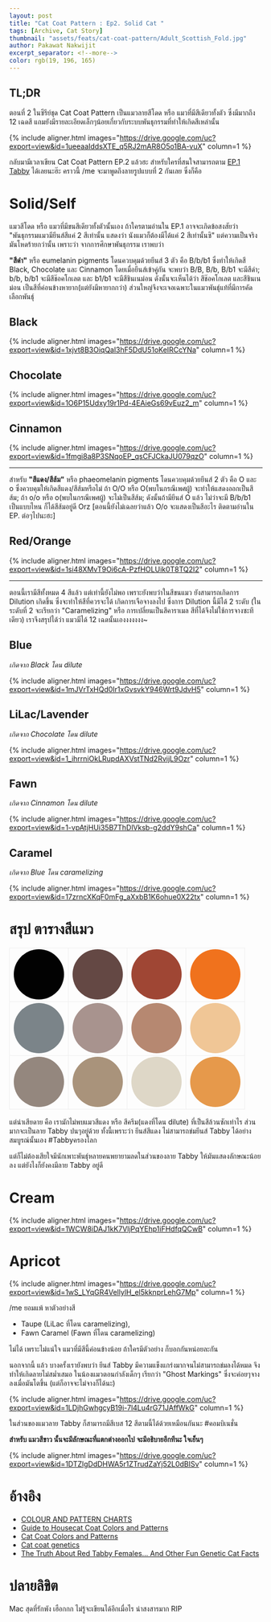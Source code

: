 ```yaml
---
layout: post
title: "Cat Coat Pattern : Ep2. Solid Cat "
tags: [Archive, Cat Story]
thumbnail: "assets/feats/cat-coat-pattern/Adult_Scottish_Fold.jpg"
author: Pakawat Nakwijit
excerpt_separator: <!--more-->
color: rgb(19, 196, 165)
---
```


## TL;DR

ตอนที่ 2 ในซีรีย์ชุด Cat Coat Pattern เป็นแมวลายสีโดด หรือ แมวที่มีสีเดียวทั้งตัว ซึ่งมีมากถึง 12 เฉดสี แถมยังมีรายละเอียดเล็กๆน้อยเกี่ยวกับระบบพันธุกรรมที่ทำให้เกิดสีเหล่านั้น

<!--more-->

{% include aligner.html images="https://drive.google.com/uc?export=view&id=1ueeaaIddsXTE_q5RJ2mAR8O5o1BA-vuX" column=1 %}

กลับมามีเวลาเขียน Cat Coat Pattern EP.2 แล้วฮะ สำหรับใครที่สนใจสามารถตาม [EP.1 Tabby](https://chameleontk.github.io/tabby) ได้เลยนะฮ๊ะ คราวนี้ /me จะมาพูดถึงลายรูปแบบที่ 2 กันเลย ซึ่งก็คือ

# Solid/Self

แมวสีโดด หรือ แมวที่มีขนสีเดียวทั้งตัวนั้นเอง ถ้าใครตามอ่านใน EP.1 อาจจะเกิดข้อสงสัยว่า "พันธุกรรมแมวมียีนส์สีแค่ 2 สีเท่านั้น แสดงว่า นังแมวก็ต้องมีได้แค่ 2 สีเท่านั้นซิ" แต่ความเป็นจริงมันโหดร้ายกว่านั้น เพราะว่า จากการศึกษาพันธุกรรม เราพบว่า

**"สีดำ"** หรือ eumelanin pigments โดนควบคุมด้วยยีนส์ 3 ตัว คือ B/b/b1 ซึ่งทำให้เกิดสี Black, Chocolate และ Cinnamon โดยเมื่อยีนส์เข้าคู่กัน จะพบว่า B/B, B/b, B/b1 จะมีสีดำ; b/b, b/b1 จะมีสีช๊อคโกเลต และ b1/b1 จะมีสีชินเนม่อน ดังนั้นจะเห็นได้ว่า สีช๊อคโกเลต และสีชินเนม่อน เป็นสีที่ค่อนข้างหายาก(แต่ยังมีหายากกว่า) ส่วนใหญ่จึงจะเจอเฉพาะในแมวพันธุ์แท้ที่มีการคัดเลือกพันธุ์

## Black

{% include aligner.html images="https://drive.google.com/uc?export=view&id=1xjvt8B3OiqQal3hF5DdU51oKeIRCcYNa" column=1 %}

## Chocolate

{% include aligner.html images="https://drive.google.com/uc?export=view&id=1O6P15Udxy19r1Pd-4EAieGs69vEuz2_m" column=1 %}

## Cinnamon

{% include aligner.html images="https://drive.google.com/uc?export=view&id=1fmgi8a8P3SNqoEP_qsCFJCkaJU079qzO" column=1 %}

------------------

สำหรับ **"สีแดง/สีส้ม"** หรือ phaeomelanin pigments โดนควบคุมด้วยยีนส์ 2 ตัว คือ O และ o ซึ่งควบคุมให้เกิดสีแดง/สีส้มหรือไม่ ถ้า O/O หรือ O(พบในกรณีเพศผู้) จะทำให้แสดงออกเป็นสีส้ม; ถ้า o/o หรือ o(พบในกรณีเพศผู้) จะไม่เป็นสีส้ม; ดังนั้นถ้ามียีนส์ O แล้ว ไม่ว่าจะมี B/b/b1 เป็นแบบไหน ก็ได้สีส้มอยู่ดี Orz [ตอนนี้ยังไม่เฉลยว่าแล้ว O/o จะแสดงเป็นสีอะไร ติดตามอ่านใน EP. ต่อๆไปนะฮะ]

## Red/Orange

{% include aligner.html images="https://drive.google.com/uc?export=view&id=1si48XMvT9Oi6cA-PzfHOLUik0T8TQ2I2" column=1 %}

------------------

ตอนนี้เรามีสีทั้งหมด 4 สีแล้ว แต่เท่านี้ยังไม่พอ เพราะยังพบว่าในสีขนแมว ยังสามารถเกิดการ Dilution เกิดขึ้น ซึ่งจะทำให้สีที่ควรจะได้ เกิดการเจือจางลงไป ซึ่งการ Dilution นี้มีได้ 2 ระดับ (ในระดับที่ 2 จะเรียกว่า "Caramelizing" หรือ การเปลี่ยนเป็นสีคาราเมล สีที่ได้จึงไม่ใช้การจางซะทีเดียว) เราจึงสรุปได้ว่า แมวมีได้ 12 เฉดนั้นเองงงงงงง~

## Blue
*เกิดจาก Black โดน dilute*

{% include aligner.html images="https://drive.google.com/uc?export=view&id=1mJVrTxHQd0Ir1xGvsvkY946Wrt9JdvH5" column=1 %}

## LiLac/Lavender
*เกิดจาก Chocolate โดน dilute*

{% include aligner.html images="https://drive.google.com/uc?export=view&id=1_ihrrniOkLRupdAXVstTNd2RvijL9Ozr" column=1 %}

## Fawn
*เกิดจาก Cinnamon โดน dilute*

{% include aligner.html images="https://drive.google.com/uc?export=view&id=1-vpAtjHUi35B7ThDlVksb-g2ddY9shCa" column=1 %}

## Caramel
*เกิดจาก Blue โดน caramelizing*

{% include aligner.html images="https://drive.google.com/uc?export=view&id=17zrncXKqF0mFg_aXxbB1K6ohue0X22tx" column=1 %}


# สรุป ตารางสีแมว

<table class="co">
   <tbody>
      <tr>
         <td style="border: 1px solid #eee;">
            <div style="background-color: #020202;min-width:100px;min-height:100px; border-radius: 100px;margin:auto;" class="circle"></div>
         </td>
         <td style="border: 1px solid #eee;">
            <div style="background-color: #644844;min-width:100px;min-height:100px; border-radius: 100px;margin:auto;" class="circle"></div>
         </td>
         <td style="border: 1px solid #eee;">
            <div style="background-color: #9f4634;min-width:100px;min-height:100px; border-radius: 100px;margin:auto;" class="circle"></div>
         </td>
         <td style="border: 1px solid #eee;">
            <div style="background-color: #f0721d;min-width:100px;min-height:100px; border-radius: 100px;margin:auto;" class="circle"></div>
         </td>
      </tr>
      <tr>
         <td style="border: 1px solid #eee;">
            <div style="background-color: #7b8489;min-width:100px;min-height:100px; border-radius: 100px;margin:auto;" class="circle"></div>
         </td>
         <td style="border: 1px solid #eee;">
            <div style="background-color: #a8938e;min-width:100px;min-height:100px; border-radius: 100px;margin:auto;" class="circle"></div>
         </td>
         <td style="border: 1px solid #eee;">
            <div style="background-color: #b68871;min-width:100px;min-height:100px; border-radius: 100px;margin:auto;" class="circle"></div>
         </td>
         <td style="border: 1px solid #eee;">
            <div style="background-color: #f0c696;min-width:100px;min-height:100px; border-radius: 100px;margin:auto;" class="circle"></div>
         </td>
      </tr>
      <tr>
         <td style="border: 1px solid #eee;">
            <div style="background-color: #94877e;min-width:100px;min-height:100px; border-radius: 100px;margin:auto;" class="circle"></div>
         </td>
         <td style="border: 1px solid #eee;">
            <div style="background-color: #a9937b;min-width:100px;min-height:100px; border-radius: 100px;margin:auto;" class="circle"></div>
         </td>
         <td style="border: 1px solid #eee;">
            <div style="background-color: #ded7c7;min-width:100px;min-height:100px; border-radius: 100px;margin:auto;" class="circle"></div>
         </td>
         <td style="border: 1px solid #eee;">
            <div style="background-color: #e6994b;min-width:100px;min-height:100px; border-radius: 100px;margin:auto;" class="circle"></div>
         </td>
      </tr>
   </tbody>
</table>

แต่น่าเสียดาย คือ เรามักไม่พบแมวสีแดง หรือ สีครีม(แดงที่โดน dilute) ที่เป็นสีล้วนซักเท่าไร ส่วนมากจะเป็นลาย Tabby ปนๆอยู่ด้วย ทั้งนี้เพราะว่า ยีนส์สีแดง ไม่สามารถข่มยีนส์ Tabby ได้อย่างสมบูรณ์นั้นเอง <span class="tag-en">#Tabbyครองโลก</span>

แต่ก็ไม่ต้องเสียใจมีนักเพาะพันธุ์หลายคนพยายามลดในส่วนของลาย Tabby ให้มันแสดงลักษณะน้อยลง แต่ยังไงก็ยังคงมีลาย Tabby อยู่ดี

# Cream
{% include aligner.html images="https://drive.google.com/uc?export=view&id=1WCW8iDAJ1kK7VljPqYEhp1iFHdfqQCwB" column=1 %}

# Apricot
{% include aligner.html images="https://drive.google.com/uc?export=view&id=1wS_LYqGR4VellylH_el5kknprLehG7Mp" column=1 %}

/me ยอมแพ้ หาตัวอย่างสี
* Taupe (LiLac ที่โดน caramelizing),
* Fawn Caramel (Fawn ที่โดน caramelizing)

ไม่ได้ เพราะไม่แน่ใจ แมวที่มีสีนี้ค่อนข้างน้อย ถ้าใครมีตัวอย่าง ก็บอกกันหน่อยละกัน

นอกจากนี้ แล้ว บางครั้งเรายังพบว่า ยีนส์ Tabby มีความแข็งแกร่งมากจนไม่สามารถข่มลงได้หมด จึงทำให้เกิดลายไม่สม่ำเสมอ ในน้องแมวตอนกำลังเด็กๆ เรียกว่า "Ghost Markings" ซึ่งจะค่อยๆจางลงเมื่อมันโตขึ้น (แต่ก็อาจจะไม่จางก็ได้นะ)

{% include aligner.html images="https://drive.google.com/uc?export=view&id=1LDjhGwhgcyB19i-7l4Lu4rG71JAffWkG" column=1 %}

ในส่วนของแมวลาย Tabby ก็สามารถมีสีเบส 12 สีตามนี้ได้ด้วยเหมือนกันนะ <span class="tag-en">#คอมบิเนชั่น</span>

**สำหรับ แมวสีขาว นั้นจะมีลักษณะที่แตกต่างออกไป จะมีอธิบายอีกทีนะ ใจเย็นๆ**

{% include aligner.html images="https://drive.google.com/uc?export=view&id=1DTZlgDdDHWA5r1ZTrudZaYj52L0dBISv" column=1 %}

# อ้างอิง
* [COLOUR AND PATTERN CHARTS](http://messybeast.com/colour-charts.htm)
* [Guide to Housecat Coat Colors and Patterns](http://www.cedarseed.com/tutorials/catcol.html)
* [Cat Coat Colors and Patterns](http://www.thecatsite.com/a/cat-coat-colors-and-patterns)
* [Cat coat genetics](https://en.wikipedia.org/wiki/Cat_coat_genetics)
* [The Truth About Red Tabby Females… And Other Fun Genetic Cat Facts](http://taraflyart.com/2011/02/red-tabby-female-cat-genetics/)

# ปลายลิขิต
Mac สุดที่รักพัง เฮือกกก ไม่รู้จะเขียนได้อีกเมื่อไร น่าสงสารมาก RIP
